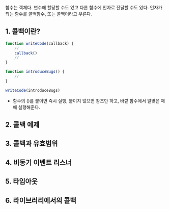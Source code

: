 함수는 객체다. 변수에 할당할 수도 있고 다른 함수에 인자로 전달할 수도 있다. 인자가 되는 함수를 콜백함수, 또는 콜백이라고 부른다.

## 1. 콜백이란?

```Javascript
function writeCode(callback) {
    //
    callback()
    //
}

function introduceBugs() {
    //
}

writeCode(introduceBugs)
```

- 함수의 ()를 붙이면 즉시 실행, 붙이지 않으면 참조만 하고, 바깥 함수에서 알맞은 때에 실행해준다.

## 2. 콜백 예제

## 3. 콜백과 유효범위

## 4. 비동기 이벤트 리스너

## 5. 타임아웃

## 6. 라이브러리에서의 콜백
